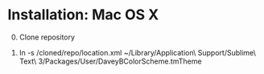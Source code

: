 # Installation: Mac OS X

0. Clone repository

0. ln -s /cloned/repo/location.xml ~/Library/Application\ Support/Sublime\ Text\ 3/Packages/User/DaveyBColorScheme.tmTheme